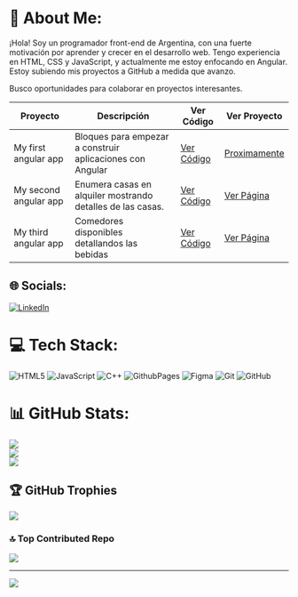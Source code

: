 # 💫 About Me:
¡Hola! Soy un programador front-end de Argentina, con una fuerte motivación por aprender y crecer en el desarrollo web. Tengo experiencia en HTML, CSS y JavaScript, y actualmente me estoy enfocando en Angular. Estoy subiendo mis proyectos a GitHub a medida que avanzo.

Busco oportunidades para colaborar en proyectos interesantes.

| Proyecto             | Descripción                                               | Ver Código                       | Ver Proyecto                       |
|----------------------|-----------------------------------------------------------|----------------------------------|------------------------------------|
| My first angular app | Bloques para empezar a construir aplicaciones con Angular | [Ver Código](https://github.com/NahuelAlaniz/my-first-angular-app)    | [Proximamente]()                |
| My second angular app| Enumera casas en alquiler mostrando detalles de las casas.| [Ver Código](#)                  | [Ver Página]()                  |
| My third angular app | Comedores disponibles detallandos las bebidas             | [Ver Código](https://github.com/NahuelAlaniz/my-third-angular-app) |[Ver Página](https://nahuelalaniz.github.io/my-third-angular-app/)        |



## 🌐 Socials:
[![LinkedIn](https://img.shields.io/badge/LinkedIn-%230077B5.svg?logo=linkedin&logoColor=white)](https://linkedin.com/in/nahuel-alaniz-870384185) 

# 💻 Tech Stack:
![HTML5](https://img.shields.io/badge/html5-%23E34F26.svg?style=for-the-badge&logo=html5&logoColor=white) ![JavaScript](https://img.shields.io/badge/javascript-%23323330.svg?style=for-the-badge&logo=javascript&logoColor=%23F7DF1E) ![C++](https://img.shields.io/badge/c++-%2300599C.svg?style=for-the-badge&logo=c%2B%2B&logoColor=white) ![GithubPages](https://img.shields.io/badge/github%20pages-121013?style=for-the-badge&logo=github&logoColor=white) ![Figma](https://img.shields.io/badge/figma-%23F24E1E.svg?style=for-the-badge&logo=figma&logoColor=white) ![Git](https://img.shields.io/badge/git-%23F05033.svg?style=for-the-badge&logo=git&logoColor=white) ![GitHub](https://img.shields.io/badge/github-%23121011.svg?style=for-the-badge&logo=github&logoColor=white)
# 📊 GitHub Stats:
![](https://github-readme-stats.vercel.app/api?username=NahuelAlaniz&theme=tokyonight&hide_border=false&include_all_commits=false&count_private=false)<br/>
![](https://github-readme-streak-stats.herokuapp.com/?user=NahuelAlaniz&theme=tokyonight&hide_border=false)<br/>
![](https://github-readme-stats.vercel.app/api/top-langs/?username=NahuelAlaniz&theme=tokyonight&hide_border=false&include_all_commits=false&count_private=false&layout=compact)

## 🏆 GitHub Trophies
![](https://github-profile-trophy.vercel.app/?username=NahuelAlaniz&theme=radical&no-frame=false&no-bg=true&margin-w=4)

### 🔝 Top Contributed Repo
![](https://github-contributor-stats.vercel.app/api?username=NahuelAlaniz&limit=5&theme=dark&combine_all_yearly_contributions=true)

---
[![](https://visitcount.itsvg.in/api?id=NahuelAlaniz&icon=0&color=0)](https://visitcount.itsvg.in)

<!-- Proudly created with GPRM ( https://gprm.itsvg.in ) -->
